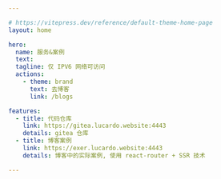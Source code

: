 ```yaml
---

# https://vitepress.dev/reference/default-theme-home-page
layout: home

hero:
  name: 服务&案例
  text: 
  tagline: 仅 IPV6 网络可访问
  actions:
    - theme: brand
      text: 去博客
      link: /blogs

features:
  - title: 代码仓库
    link: https://gitea.lucardo.website:4443
    details: gitea 仓库
  - title: 博客案例
    link: https://exer.lucardo.website:4443
    details: 博客中的实际案例, 使用 react-router + SSR 技术

---
```

